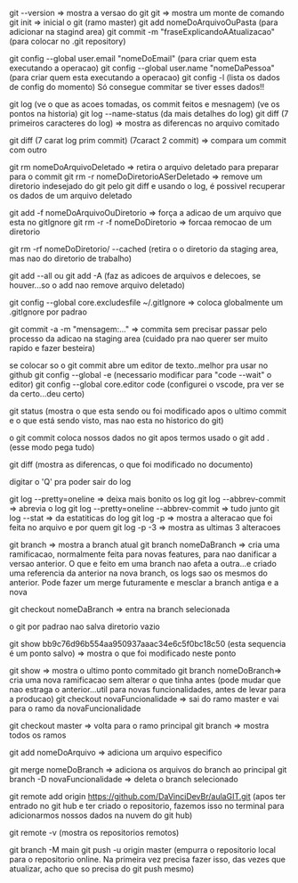 git --version => mostra a versao do git
git => mostra um monte de comando
git init => inicial o git (ramo master)
git add nomeDoArquivoOuPasta (para adicionar na stagind area)
git commit -m "fraseExplicandoAAtualizacao" (para colocar no .git repository)

git config --global user.email "nomeDoEmail" (para criar quem esta executando a operacao)
git config --global user.name "nomeDaPessoa" (para criar quem esta executando a operacao)
git config -l (lista os dados de config do momento)
Só consegue commitar se tiver esses dados!!

git log (ve o que as acoes tomadas, os commit feitos e mesnagem) (ve os pontos na historia)
git log --name-status (da mais detalhes do log)
git diff (7 primeiros caracteres do log) => mostra as diferencas no arquivo comitado

git diff (7 carat log prim commit) (7caract 2 commit) => compara um commit com outro

git rm nomeDoArquivoDeletado => retira o arquivo deletado para preparar para o commit
git rm -r nomeDoDiretorioASerDeletado => remove um diretorio indesejado do git
pelo git diff e usando o log, é possivel recuperar os dados de um arquivo deletado

git add -f nomeDoArquivoOuDiretorio => força a adicao de um arquivo que esta no gitIgnore
git rm -r -f nomeDoDiretorio => forcaa remocao de um diretorio

git rm -rf nomeDoDiretorio/ --cached (retira o o diretorio da staging area, mas nao do diretorio de trabalho)

git add --all ou git add -A (faz as  adicoes de arquivos e delecoes, se houver...so o add nao remove arquivo deletado)

git config --global core.excludesfile ~/.gitIgnore => coloca globalmente um .gitIgnore por padrao

git commit -a -m "mensagem:..." => commita sem precisar passar pelo processo da adicao na staging area (cuidado pra nao querer ser muito rapido e fazer besteira)

se colocar so o git commit abre um editor de texto..melhor pra usar no github
git config --global -e (necessario modificar para "code --wait" o editor)
git config --global core.editor code (configurei o vscode, pra ver se da certo...deu certo)

git status (mostra o que esta sendo ou foi modificado apos o ultimo commit e o que está  sendo visto, mas nao esta no historico do git)

o git commit coloca nossos dados no git apos termos usado o git add . (esse modo pega tudo)

git diff (mostra as diferencas, o que foi modificado no documento)

digitar o 'Q' pra poder sair do log

git log --pretty=oneline => deixa mais bonito os log
git log --abbrev-commit => abrevia o log
git log --pretty=oneline --abbrev-commit => tudo junto
git log --stat => da estatiticas do log
git log -p => mostra a alteracao que foi feita no arquivo e por quem
git log -p -3 => mostra as ultimas 3 alteracoes

git branch => mostra a branch atual
git branch nomeDaBranch => cria uma ramificacao, normalmente feita para novas features, para nao danificar a versao anterior. O que e feito em uma branch nao afeta a outra...e criado uma referencia da anterior na nova branch, os logs sao os mesmos do anterior. Pode fazer um merge futuramente e mesclar a branch antiga e a nova

git checkout nomeDaBranch => entra na branch selecionada

o git por padrao nao salva diretorio vazio

git show bb9c76d96b554aa950937aaac34e6c5f0bc18c50 (esta sequencia é um ponto salvo) => mostra o que foi modificado neste ponto

git show => mostra o ultimo ponto commitado
git branch nomeDoBranch=> cria uma nova ramificacao sem alterar o  que tinha antes (pode mudar que nao estraga o anterior...util para novas funcionalidades, antes de levar para a producao)
git checkout novaFuncionalidade => sai do ramo master e vai para o ramo da novaFuncionalidade

git checkout master => volta para o ramo principal
git branch => mostra todos os ramos

git add nomeDoArquivo => adiciona um arquivo especifico

git merge nomeDoBranch => adiciona os arquivos do branch ao principal
git branch -D novaFuncionalidade => deleta o branch selecionado

git remote add origin https://github.com/DaVinciDevBr/aulaGIT.git  (apos ter entrado no git hub e ter criado o repositorio, fazemos isso no terminal para adicionarmos nossos dados na nuvem do git hub)

git remote -v (mostra os repositorios remotos)

git branch -M main
git push -u origin master (empurra o repositorio local para o repositorio online. Na primeira vez precisa fazer isso, das vezes que atualizar, acho que so precisa do git push mesmo)

